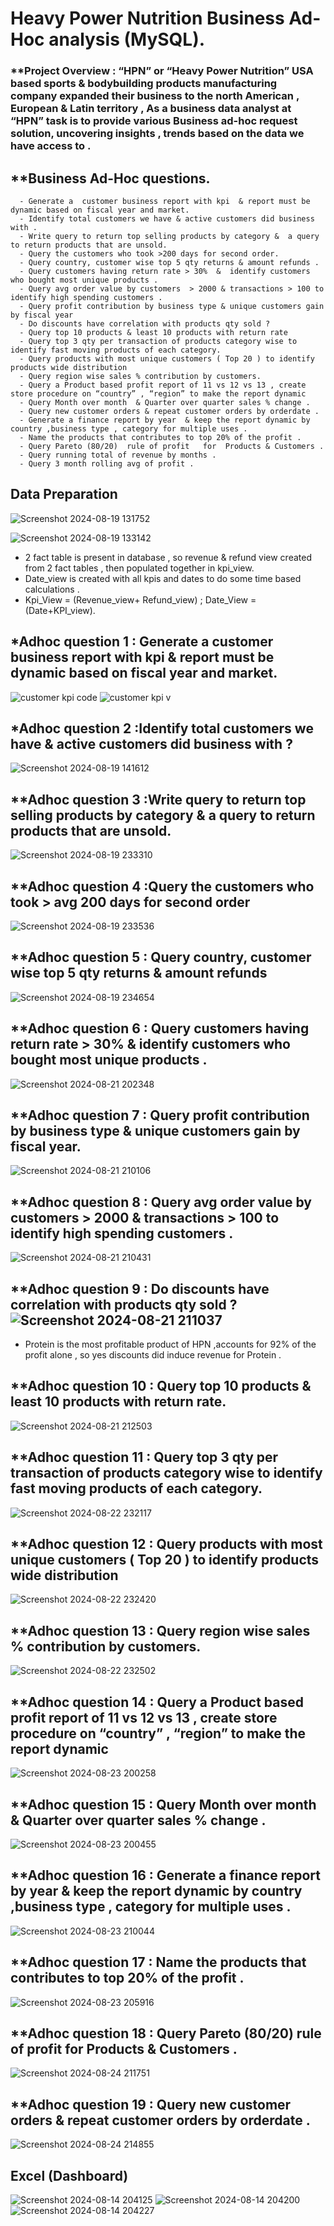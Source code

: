 # Heavy Power Nutrition Business Ad-Hoc analysis (MySQL).


### **Project Overview : “HPN”  or “Heavy Power Nutrition” USA based sports & bodybuilding products manufacturing company expanded their business to the north American , European & Latin territory ,  As a business data analyst at “HPN” task is to provide various Business ad-hoc request solution, uncovering insights , trends based on the data we have access to .



## **Business Ad-Hoc questions.

      - Generate a  customer business report with kpi  & report must be dynamic based on fiscal year and market. 
      - Identify total customers we have & active customers did business with . 
      - Write query to return top selling products by category &  a query to return products that are unsold. 
      - Query the customers who took >200 days for second order. 
      - Query country, customer wise top 5 qty returns & amount refunds .
      - Query customers having return rate > 30%  &  identify customers who bought most unique products . 
      - Query avg order value by customers  > 2000 & transactions > 100 to identify high spending customers .
      - Query profit contribution by business type & unique customers gain by fiscal year
      - Do discounts have correlation with products qty sold ?
      - Query top 10 products & least 10 products with return rate
      - Query top 3 qty per transaction of products category wise to identify fast moving products of each category.
      - Query products with most unique customers ( Top 20 ) to identify products wide distribution
      - Query region wise sales % contribution by customers.
      - Query a Product based profit report of 11 vs 12 vs 13 , create store procedure on “country” , “region” to make the report dynamic
      - Query Month over month  & Quarter over quarter sales % change .
      - Query new customer orders & repeat customer orders by orderdate .
      - Generate a finance report by year  & keep the report dynamic by country ,business type , category for multiple uses .
      - Name the products that contributes to top 20% of the profit .
      - Query Pareto (80/20)  rule of profit   for  Products & Customers . 
      - Query running total of revenue by months .
      - Query 3 month rolling avg of profit .

## Data Preparation 
![Screenshot 2024-08-19 131752](https://github.com/user-attachments/assets/bc2cd141-6b3b-4744-b089-3f3c475187db)

![Screenshot 2024-08-19 133142](https://github.com/user-attachments/assets/daa8d363-7066-4422-ac89-17bcba7ed912)
- 2 fact table is present in database , so revenue & refund view created from 2 fact tables , then populated together in kpi_view.
- Date_view is created with all kpis and dates  to do some time based calculations .
- Kpi_View = (Revenue_view+ Refund_view)  ;  Date_View = (Date+KPI_view).
## *Adhoc question 1 : Generate a  customer business report with kpi  & report must be dynamic based on fiscal year and market. 
![customer kpi code](https://github.com/user-attachments/assets/3e196d34-13b9-4580-bed0-e0e0a92e7ca4)
![customer kpi v ](https://github.com/user-attachments/assets/a8d0f8d5-e32a-43ba-b775-92c5df366aeb)

## *Adhoc question 2  :Identify total customers we have & active customers did business with ? 

![Screenshot 2024-08-19 141612](https://github.com/user-attachments/assets/f2fb05d0-73f9-40a6-9085-b81db8eea7d2) 

## **Adhoc question 3  :Write query to return top selling products by category &  a query to return products that are unsold.
![Screenshot 2024-08-19 233310](https://github.com/user-attachments/assets/5b9ebe1c-5eb6-4b28-ad0b-7ac938cef774)
## **Adhoc question 4  :Query the customers who took > avg 200 days for second order

![Screenshot 2024-08-19 233536](https://github.com/user-attachments/assets/74c4802d-1fab-4e5b-acb5-3f4309f76af0)
## **Adhoc question 5 : Query country, customer wise top 5 qty returns & amount refunds 
![Screenshot 2024-08-19 234654](https://github.com/user-attachments/assets/dca5b174-0c07-4702-92a4-ffb200a40dee)
## **Adhoc question 6 : Query customers having return rate > 30% &  identify customers who bought most unique products .
![Screenshot 2024-08-21 202348](https://github.com/user-attachments/assets/630bb72d-6e31-49e0-8e6f-c8f0f299c6df)
 ## **Adhoc question 7 : Query profit contribution by business type & unique customers gain by fiscal year.
 
![Screenshot 2024-08-21 210106](https://github.com/user-attachments/assets/c548f522-3cd8-40e0-909c-eab9ea1ada0f)

 ## **Adhoc question 8 : Query avg order value by customers  > 2000 & transactions > 100 to identify high spending customers .
 
![Screenshot 2024-08-21 210431](https://github.com/user-attachments/assets/2f77463c-cb26-49bb-b574-9b3382b5f932)
 ## **Adhoc question 9 : Do discounts have correlation with products qty sold ?![Screenshot 2024-08-21 211037](https://github.com/user-attachments/assets/d43f6980-832d-4e91-8365-feeb6969065e)

 - Protein is the most profitable product of HPN ,accounts for 92% of the profit alone , so yes discounts did induce revenue for Protein .

 ## **Adhoc question 10 : Query top 10 products & least 10 products with return rate.
 ![Screenshot 2024-08-21 212503](https://github.com/user-attachments/assets/d01df033-e993-474c-968f-1ef4f643a054)

 ## **Adhoc question 11 :  Query top 3 qty per transaction of products category wise to identify fast moving products of each category.
 ![Screenshot 2024-08-22 232117](https://github.com/user-attachments/assets/fff0faa1-7bbe-421d-83e4-3d344f99a864)
  ## **Adhoc question 12 : Query products with most unique customers ( Top 20 ) to identify products wide distribution 
  ![Screenshot 2024-08-22 232420](https://github.com/user-attachments/assets/c165adf3-acba-4dac-84af-2fc51f867e0b)
## **Adhoc question 13 : Query region wise sales % contribution by customers.
 ![Screenshot 2024-08-22 232502](https://github.com/user-attachments/assets/07af4378-624f-469b-b469-1d563374440c)
 ## **Adhoc question 14 : Query a Product based profit report of 11 vs 12 vs 13 , create store procedure on “country” , “region” to make the report dynamic
 ![Screenshot 2024-08-23 200258](https://github.com/user-attachments/assets/3213b6d3-ddbf-433a-a828-ea7342004a3b)
  ## **Adhoc question 15 : Query Month over month  & Quarter over quarter sales % change .
  ![Screenshot 2024-08-23 200455](https://github.com/user-attachments/assets/86dd6360-f3e9-4355-8a0a-fc1223fa6934)
 ## **Adhoc question 16 : Generate a finance report by year  & keep the report dynamic by country ,business type , category for multiple uses .
 ![Screenshot 2024-08-23 210044](https://github.com/user-attachments/assets/7a4b128b-a738-482d-a206-0b98d3bb3a76)
  ## **Adhoc question 17 : Name the products that contributes to top 20% of the profit .
  ![Screenshot 2024-08-23 205916](https://github.com/user-attachments/assets/b629fcfc-3d4c-4a29-b877-b6e53d0de5c1)


   ## **Adhoc question 18 :  Query Pareto (80/20)  rule of profit   for  Products & Customers .

   ![Screenshot 2024-08-24 211751](https://github.com/user-attachments/assets/8bd8ab5d-c477-4e5f-a25b-0cbeae83c27f)
   ## **Adhoc question 19 : Query new customer orders & repeat customer orders by orderdate .
   
![Screenshot 2024-08-24 214855](https://github.com/user-attachments/assets/1b61a1cc-8f06-4a35-baaa-133ac000b9e4)



 



## Excel (Dashboard)


![Screenshot 2024-08-14 204125](https://github.com/user-attachments/assets/56836460-2e58-4ad3-87e9-2b40e0aea4fb)
![Screenshot 2024-08-14 204200](https://github.com/user-attachments/assets/91473313-9d5b-4c6d-9404-89dcbde3a133)
![Screenshot 2024-08-14 204227](https://github.com/user-attachments/assets/29e04d7a-f4cb-4fc8-a916-7bf427e98378)
